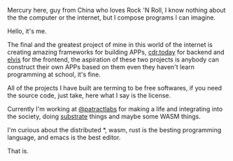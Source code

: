 <!-- ![LONG LIVE ROCK 'N' ROLL](https://ct-1253442844.cos.ap-shanghai.myqcloud.com/long-live-rock-n-rolll.jpg) -->

Mercury here, guy from China who loves Rock 'N Roll, I know nothing about 
the the computer or the internet, but I compose programs I can imagine.

Hello, it's me.

The final and the greatest project of mine in this world of the internet 
is creating amazing frameworks for building APPs, [cdr.today][cdr.today] 
for backend and [elvis][elvis] for the frontend, the aspiration of these
two projects is anybody can construct their own APPs based on them even 
they haven't learn programming at school, it's fine.

All of the projects I have built are terming to be free softwares, if you
need the source code, just take, here what I say is the license.

Currently I'm working at [@patractlabs][patractlabs] for making a life and 
integrating into the society, doing [substrate][substrate] things and maybe
some WASM things.

I'm curious about the distributed *, wasm, rust is the besting programming
language, and emacs is the best editor.

That is.

[cdr.today]: https://github.com/clearloop/cdr.today
[elvis]: https://github.com/clearloop/elvis
[substrate]: https://github.com/paritytech/substrate
[patractlabs]: https://github.com/patractlabs
